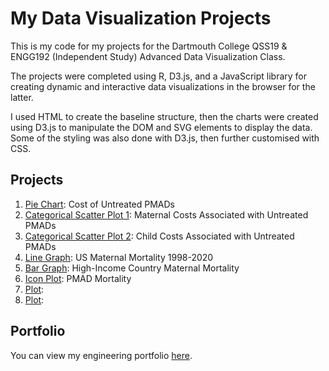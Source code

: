 # My Data Visualization Projects
 
This is my code for my projects for the Dartmouth College QSS19 & ENGG192 (Independent Study) Advanced Data Visualization Class.

The projects were completed using R, D3.js, and a JavaScript library for creating dynamic and interactive data visualizations in the browser for the latter.

I used HTML to create the baseline structure, then the charts were created using D3.js to manipulate the DOM and SVG elements to display the data. Some of the styling was also done with D3.js, then further customised with CSS. 

## Projects

1. [Pie Chart](https://emmaricci.github.io/dataviz/plot3/index.html): Cost of Untreated PMADs
2. [Categorical Scatter Plot 1](https://emmaricci.github.io/dataviz/plot4/index.html): Maternal Costs Associated with Untreated PMADs
3. [Categorical Scatter Plot 2](https://emmaricci.github.io/dataviz/plot5/index.html): Child Costs Associated with Untreated PMADs
4. [Line Graph](https://emmaricci.github.io/dataviz/plot6/index.html): US Maternal Mortality 1998-2020
5. [Bar Graph](https://emmaricci.github.io/dataviz/plot7/index.html): High-Income Country Maternal Mortality
6. [Icon Plot](https://emmaricci.github.io/dataviz/plot1/index.html): PMAD Mortality
7. [Plot](https://emmaricci.github.io/dataviz/plot100/index.html): 
8. [Plot](https://emmaricci.github.io/dataviz/plot101/index.html): 

## Portfolio

You can view my engineering portfolio [here](https://emmariccid.myportfolio.com/).

